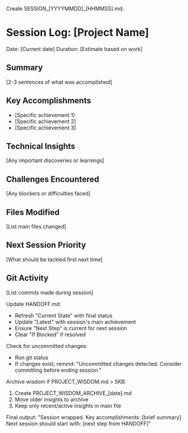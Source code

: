 Create SESSION_[YYYYMMDD]_[HHMMSS].md:

# Session Log: [Project Name]
Date: [Current date]
Duration: [Estimate based on work]

## Summary
[2-3 sentences of what was accomplished]

## Key Accomplishments
- [Specific achievement 1]
- [Specific achievement 2]
- [Specific achievement 3]

## Technical Insights
[Any important discoveries or learnings]

## Challenges Encountered
[Any blockers or difficulties faced]

## Files Modified
[List main files changed]

## Next Session Priority
[What should be tackled first next time]

## Git Activity
[List commits made during session]

Update HANDOFF.md:
- Refresh "Current State" with final status
- Update "Latest" with session's main achievement
- Ensure "Next Step" is current for next session
- Clear "If Blocked" if resolved

Check for uncommitted changes:
- Run git status
- If changes exist, remind: "Uncommitted changes detected. Consider committing before ending session."

Archive wisdom if PROJECT_WISDOM.md > 5KB:
1. Create PROJECT_WISDOM_ARCHIVE_[date].md
2. Move older insights to archive
3. Keep only recent/active insights in main file

Final output:
"Session wrapped. Key accomplishments: [brief summary]
Next session should start with: [next step from HANDOFF]"